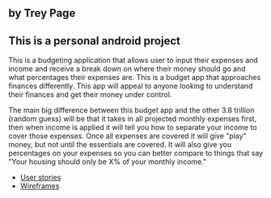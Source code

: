 ## by Trey Page
## This is a personal android project
This is a budgeting application that allows user to input their expenses and income and receive a 
break down on where their money should go and what percentages their expenses are.
This is a budget app that approaches finances differently. This app will appeal to anyone looking to 
understand their finances and get their money under control. 

The main big difference between this budget app and the other 3.8 trillion (random guess) will be 
that it takes in all projected monthly expenses first, then when income is applied it will tell you 
how to separate your income to cover those expenses. Once all expenses are covered it will give "play" 
money, but not until the essentials are covered. It will also give you percentages on your expenses 
so you can better compare to things that say "Your housing should only be X% of your monthly income."

+ [User stories](docs/user-stories.md)
+ [Wireframes](docs/Android%20budget%20app.pdf)